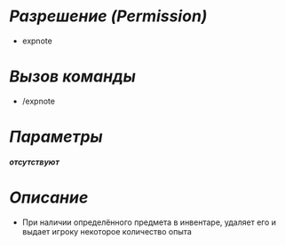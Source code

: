 # _Разрешение (Permission)_
* expnote

# _Вызов команды_
* /expnote

# _Параметры_
###### **отсутствуют**

# _Описание_
  - При наличии определённого предмета в инвентаре, удаляет его и выдает игроку некоторое количество опыта<br>  

